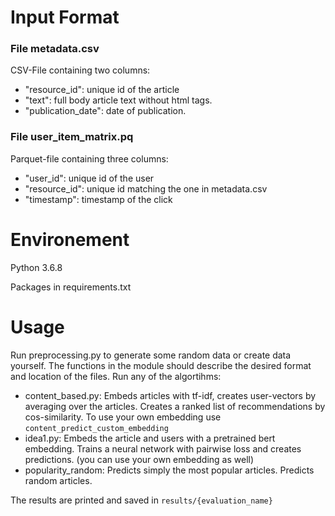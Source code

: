 # Input Format
### File metadata.csv
CSV-File containing two columns:
* "resource_id": unique id of the article
* "text": full body article text without html tags. 
* "publication_date": date of publication. 

### File user_item_matrix.pq
Parquet-file containing three columns:
* "user_id": unique id of the user
* "resource_id": unique id matching the one in metadata.csv
* "timestamp":  timestamp of the click

# Environement
Python 3.6.8

Packages in requirements.txt

# Usage
Run preprocessing.py to generate some random data or create data yourself. The functions in the module should describe 
the desired format and location of the files.
Run any of the algortihms:
* content_based.py: Embeds articles with tf-idf, creates user-vectors by averaging over the articles. Creates a ranked 
                    list of recommendations by cos-similarity. To use your own embedding use 
                    `content_predict_custom_embedding`
* idea1.py: Embeds the article and users with a pretrained bert embedding. Trains a neural network with pairwise loss 
            and creates predictions. (you can use your own embedding as well)
* popularity_random: Predicts simply the most popular articles. Predicts random articles. 

The results are printed and saved in `results/{evaluation_name}` 
